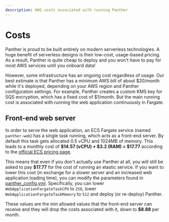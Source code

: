 ```yaml
---
description: AWS costs associated with running Panther
---
```


# Costs

Panther is proud to be built entirely on modern serverless technologies. A huge benefit of serverless
designs is their low-cost, usage-based pricing. As a result, Panther is quite cheap to deploy and
you won't have to pay for most AWS services until you onboard data!

However, some infrastructure has an ongoing cost regardless of usage. Our best estimate is that
Panther has a minimum AWS bill of about $20/month while it's deployed, depending on your AWS region 
and Panther configuration settings. For example, Panther creates a custom KMS key for SQS encryption, 
which has a fixed cost of $1/month. But the main running cost is associated with running the web
application continuously in Fargate.

## Front-end web server

In order to serve the web application, an ECS Fargate service (named `panther-web`) has a single
task running, which acts as a front-end server. By default this task gets allocated 0.5 vCPU and 1024MB
of memory. This leads to a monthly cost of **$14.57 (vCPU) + $3.2 (RAM) = \$17.77** according to the [official ECS pricing page](https://aws.amazon.com/fargate/pricing/).

This means that even if you don't actually use Panther at all, you will still be asked to pay
**\$17.77** for the cost of running an elastic service. If you want to lower this cost
(in exchange for a slower server and an increased web application loading time), you can
modify the parameters found in [panther_config.yml](https://github.com/panther-labs/panther/blob/master/deployments/panther_config.yml). Specifically,
you can lower `WebApplicationFargateTaskCPU` to `256`, lower `WebApplicationFargateTaskMemory` to `512` and deploy (or re-deploy) Panther.

These values are the min allowed values that the front-end server can receive and they will drop the costs
associated with it, down to **\$8.88** per month.
